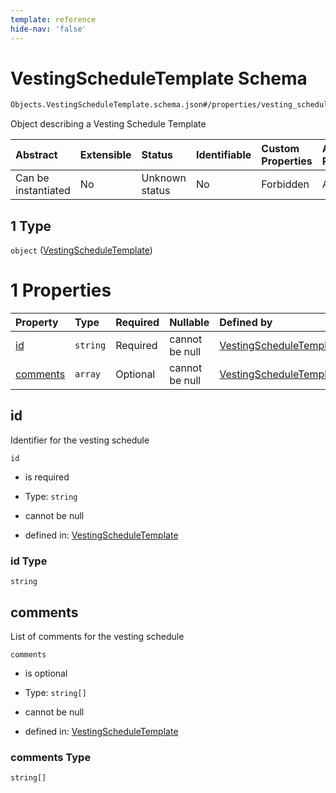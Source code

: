 ```yaml
---
template: reference
hide-nav: 'false'
---
```


# VestingScheduleTemplate Schema

```txt
Objects.VestingScheduleTemplate.schema.json#/properties/vesting_schedule_template_id/oneOf/1
```

Object describing a Vesting Schedule Template

| Abstract            | Extensible | Status         | Identifiable | Custom Properties | Additional Properties | Access Restrictions | Defined In                                                                |
| :------------------ | :--------- | :------------- | :----------- | :---------------- | :-------------------- | :------------------ | :------------------------------------------------------------------------ |
| Can be instantiated | No         | Unknown status | No           | Forbidden         | Allowed               | none                | [Stock.schema.json*](../objects/Stock.schema.json "open original schema") |

## 1 Type

`object` ([VestingScheduleTemplate](stock-properties-vesting_schedule_template_id-oneof-vestingscheduletemplate.md))

# 1 Properties

| Property              | Type     | Required | Nullable       | Defined by                                                                                                                                   |
| :-------------------- | :------- | :------- | :------------- | :------------------------------------------------------------------------------------------------------------------------------------------- |
| [id](#id)             | `string` | Required | cannot be null | [VestingScheduleTemplate](vestingscheduletemplate-properties-id.md "Objects.VestingScheduleTemplate.schema.json#/properties/id")             |
| [comments](#comments) | `array`  | Optional | cannot be null | [VestingScheduleTemplate](vestingscheduletemplate-properties-comments.md "Objects.VestingScheduleTemplate.schema.json#/properties/comments") |

## id

Identifier for the vesting schedule

`id`

*   is required

*   Type: `string`

*   cannot be null

*   defined in: [VestingScheduleTemplate](vestingscheduletemplate-properties-id.md "Objects.VestingScheduleTemplate.schema.json#/properties/id")

### id Type

`string`

## comments

List of comments for the vesting schedule

`comments`

*   is optional

*   Type: `string[]`

*   cannot be null

*   defined in: [VestingScheduleTemplate](vestingscheduletemplate-properties-comments.md "Objects.VestingScheduleTemplate.schema.json#/properties/comments")

### comments Type

`string[]`
